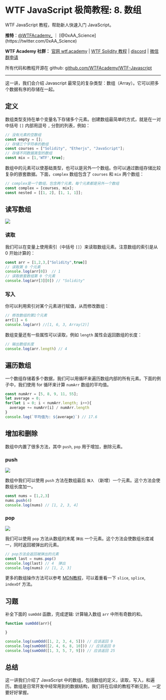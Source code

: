 # WTF JavaScript 极简教程: 8. 数组

WTF JavaScript 教程，帮助新人快速入门 JavaScript。

**推特**：[@WTFAcademy_](https://twitter.com/WTFAcademy_) ｜ [@0xAA_Science](https://twitter.com/0xAA_Science)

**WTF Academy 社群：** [官网 wtf.academy](https://wtf.academy/) | [WTF Solidity 教程](https://github.com/AmazingAng/WTFSolidity) | [discord](https://discord.gg/5akcruXrsk/) | [微信群申请](https://docs.google.com/forms/d/e/1FAIpQLSe4KGT8Sh6sJ7hedQRuIYirOoZK_85miz3dw7vA1-YjodgJ-A/viewform?usp=sf_link)

所有代码和教程开源在 github: [github.com/WTFAcademy/WTF-Javascript](https://github.com/WTFAcademy/WTF-Javascript)

---
这一讲，我们会介绍 Javascript 最常见的复杂类型：数组（Array）。它可以把多个数据有序的存储在一起。

## 定义

数组类型支持在单个变量名下存储多个元素。创建数组最简单的方式，就是在一对中括号 `[]` 内部用逗号 `,` 分割的列表，例如：

```js
// 没有元素的空数组
const empty = [];
// 存储三个字符串的数组
const courses = ["Solidity", "Etherjs", "JavaScript"];
// 存储不同数据类型的数组
const mix = [1,'WTF',true];
```

数组中的元素可以使基础类型，也可以是另外一个数组。你可以通过数组存储比较复杂的嵌套数据。下面，`complex` 数组包含了 `courses` 和 `mix` 两个数组：

```js
// complex是一个数组，包含两个元素，每个元素都是另外一个数组
const complex = [courses, mix];
const nested = [[1, 2], [1, 1, 1]];
```

## 读写数组

![](./img/8-1.png)

### 读取

我们可以在变量上使用索引（中括号 `[]`）来读取数组元素。注意数组的索引是从 0 开始计算的：

```js
const arr = [1,2,3,["Solidity",true]]
// 读取第 0 个元素
console.log(arr[0])  // 1
// 读取嵌套数组第 0 个元素
console.log(arr[3][0]) // "Solidity"
```

### 写入

你可以利用索引对某个元素进行赋值，从而修改数组：

```js
// 修改数组的第1个元素
arr[1] = 6
console.log(arr) //[1, 6, 3, Array(2)]
```

数组变量还有一些属性可以读取，例如 `length` 属性会返回数组的长度：

```js
// 输出数组长度
console.log(arr.length) // 4
```

## 遍历数组

一个数组存储着多个数据，我们可以用循环来遍历数组内部的所有元素。下面的例子中，我们使用 for 循环来计算 `numArr` 数组的平均值。

```js
const numArr = [5, 8, 9, 11, 55];
let average = 0;
for(let i = 0; i < numArr.length; i++){
  average += numArr[i] / numArr.length
}
console.log(`平均值为: ${average}`) // 17.6
```

## 增加和删除

数组中内置了很多方法，其中 `push`, `pop` 用于增加，删除元素。

### push

![](./img/8-2.png)

数组中我们可以使用 `push` 方法在数组最后 `推入` （新增）一个元素。这个方法会使数组长度加一。

```js
const nums = [1,2,3]
nums.push(4)
console.log(nums) // [1, 2, 3, 4]
```

### pop

![](./img/8-3.png)

我们可以使用 `pop` 方法从数组的末尾 `弹出` 一个元素。这个方法会使数组长度减一，同时返回被弹出的元素。

```js
// pop方法会返回被弹出的元素
const last = nums.pop()
console.log(last) // 4  弹出
console.log(nums) // [1, 2, 3]
```

更多的数组操作方法可以参考 [MDN教程](https://developer.mozilla.org/zh-CN/docs/Web/JavaScript/Reference/Global_Objects/Array#%E5%AE%9E%E4%BE%8B%E6%96%B9%E6%B3%95)，可以着重看一下 `slice`, `splice`, `indexOf` 方法。

## 习题
补全下面的 `sumOdd` 函数，完成逻辑: 计算输入数组 `arr` 中所有奇数的和。

```js
function sumOdd(arr){

}

console.log(sumOdd([1, 2, 3, 4, 5])) // 应该返回 9
console.log(sumOdd([2, 4, 6, 8, 10])) // 应该返回 0
console.log(sumOdd([1, 3, 5, 7, 9])) // 应该返回 25
```

## 总结

这一讲我们介绍了 JavaScript 中的数组，包括数组的定义，读取，写入，和遍历。数组是日常开发中经常用到的数据结构，我们将在后续的教程不断见到，一定要好好掌握。
